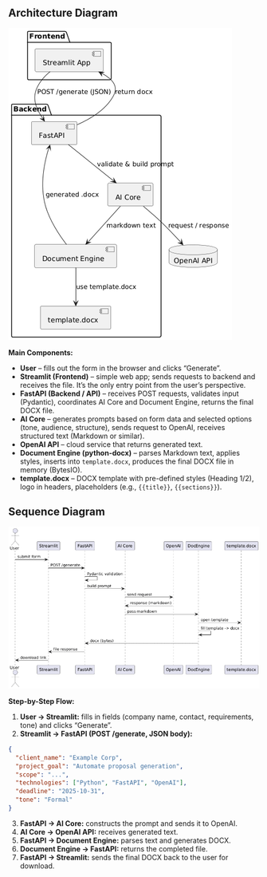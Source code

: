 
## Architecture Diagram

![Component Diagram](docs/component.png)

**Main Components:**

- **User** – fills out the form in the browser and clicks “Generate”.
- **Streamlit (Frontend)** – simple web app; sends requests to backend and receives the file. It’s the only entry point from the user’s perspective.
- **FastAPI (Backend / API)** – receives POST requests, validates input (Pydantic), coordinates AI Core and Document Engine, returns the final DOCX file.
- **AI Core** – generates prompts based on form data and selected options (tone, audience, structure), sends request to OpenAI, receives structured text (Markdown or similar).
- **OpenAI API** – cloud service that returns generated text.
- **Document Engine (python-docx)** – parses Markdown text, applies styles, inserts into `template.docx`, produces the final DOCX file in memory (BytesIO).
- **template.docx** – DOCX template with pre-defined styles (Heading 1/2), logo in headers, placeholders (e.g., `{{title}}`, `{{sections}}`).


## Sequence Diagram

![Sequence Diagram](docs/sequence.png)

**Step-by-Step Flow:**

1. **User → Streamlit:** fills in fields (company name, contact, requirements, tone) and clicks “Generate”.
2. **Streamlit → FastAPI (POST /generate, JSON body):**
```json
{
  "client_name": "Example Corp",
  "project_goal": "Automate proposal generation",
  "scope": "...",
  "technologies": ["Python", "FastAPI", "OpenAI"],
  "deadline": "2025-10-31",
  "tone": "Formal"
}
````

3. **FastAPI → AI Core:** constructs the prompt and sends it to OpenAI.
4. **AI Core → OpenAI API:** receives generated text.
5. **FastAPI → Document Engine:** parses text and generates DOCX.
6. **Document Engine → FastAPI:** returns the completed file.
7. **FastAPI → Streamlit:** sends the final DOCX back to the user for download.


